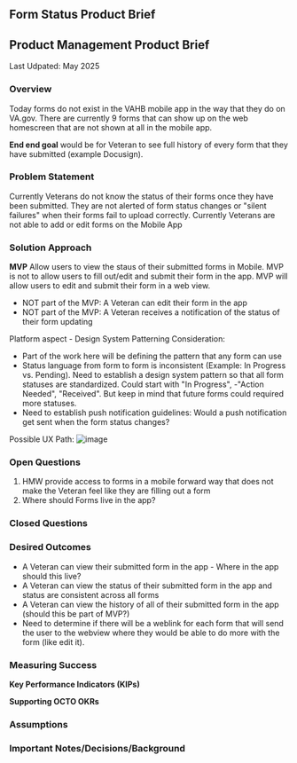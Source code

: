 <h2>Form Status Product Brief</h2>


<h2>Product Management Product Brief</h2>

Last Udpated: May 2025

<h3>Overview</h3>

Today forms do not exist in the VAHB mobile app in the way that they do on VA.gov. There are currently 9 forms that can show up on the web homescreen that are not shown at all in the mobile app. 

**End end goal** would be for Veteran to see full history of every form that they have submitted (example Docusign).

<h3>Problem Statement</h3>

Currently Veterans do not know the status of their forms once they have been submitted. They are not alerted of form status changes or "silent failures" when their forms fail to upload correctly. Currently Veterans are not able to add or edit forms on the Mobile App


<h3>Solution Approach</h3>

**MVP**
Allow users to view the staus of their submitted forms in Mobile. MVP is not to allow users to fill out/edit and submit their form in the app. MVP will allow users to edit and submit their form in a web view. 
- NOT part of the MVP: A Veteran can edit their form in the app
- NOT part of the MVP: A Veteran receives a notification of the status of their form updating

Platform aspect - Design System Patterning Consideration:
- Part of the work here will be defining the pattern that any form can use
- Status language from form to form is inconsistent (Example: In Progress vs. Pending). Need to establish a design system pattern so that all form statuses are standardized. Could start with "In Progress", -"Action Needed", "Received". But keep in mind that future forms could required more statuses.
- Need to establish push notification guidelines: Would a push notification get sent when the form status changes?

 
Possible UX Path: ![image](https://github.com/user-attachments/assets/a5ad2c03-bacd-4f13-83b1-41824fefe311)

<h3>Open Questions</h3>

1. HMW provide access to forms in a mobile forward way that does not make the Veteran feel like they are filling out a form
2. Where should Forms live in the app? 

<h3>Closed Questions</h3>

<h3>Desired Outcomes</h3>

- A Veteran can view their submitted form in the app - Where in the app should this live?
- A Veteran can view the status of their submitted form in the app and status are consistent across all forms
- A Veteran can view the history of all of their submitted form in the app (should this be part of MVP?)
- Need to determine if there will be a weblink for each form that will send the user to the webview where they would be able to do more with the form (like edit it).

<h3>Measuring Success</h3>

**Key Performance Indicators (KIPs)**

**Supporting OCTO OKRs**

<h3>Assumptions</h3>


<h3>Important Notes/Decisions/Background</h3>


